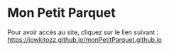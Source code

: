 # Mon Petit Parquet

Pour avoir accès au site, cliquez sur le lien suivant : https://jowkitozz.github.io/monPetitParquet.github.io
